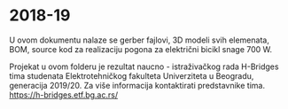 # 2018-19

U ovom dokumentu nalaze se gerber fajlovi, 3D modeli svih elemenata, BOM, source kod za realizaciju pogona za električni bicikl snage 700 W.
 
Projekat u ovom folderu je rezultat naucno - istraživačkog rada H-Bridges tima studenata Elektrotehničkog fakulteta Univerziteta u Beogradu, generacija 2019/20.
Za više informacija kontaktirati predstavnike tima. https://h-bridges.etf.bg.ac.rs/


